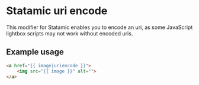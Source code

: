# Statamic uri encode

This modifier for Statamic enables you to encode an uri, as some JavaScript lightbox scripts may not work without encoded uris.

## Example usage

```html
<a href="{{ image|uriencode }}">
	<img src="{{ image }}" alt="">
</a>
```
